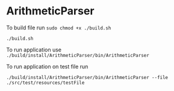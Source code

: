 # ArithmeticParser

To build file run
`sudo chmod +x ./build.sh`

`./build.sh`

To run application use `./build/install/ArithmeticParser/bin/ArithmeticParser`

To run application on test file run

`./build/install/ArithmeticParser/bin/ArithmeticParser --file ./src/test/resources/testFile`
